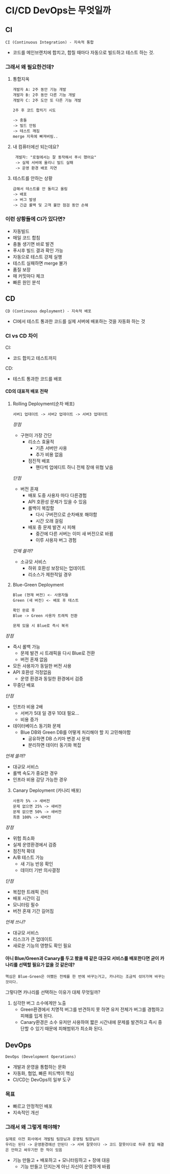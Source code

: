 # CI/CD DevOps는 무엇일까

## CI 
`CI (Continuous Integration) - 지속적 통합`

- 코드를 메인브랜치에 합치고, 합칠 때마다 자동으로 빌드하고 테스트 하는 것.

### 그래서 왜 필요한건데?
1. 통합지옥
    ```text 
    개발자 A: 2주 동안 기능 개발
    개발자 B: 2주 동안 다른 기능 개발
    개발자 C: 2주 도안 또 다른 기능 개발

    2주 후 코드 합치기 시도

    -> 충돌
    -> 빌드 안됨
    -> 테스트 깨짐
    merge 지옥에 빠져버림..
    ```
2. 내 컴퓨터에선 되는데요?
   ```text
    개발자: "로컬에서는 잘 동작해서 푸시 했어요"
    -> 실제 서버에 올리니 빌드 실패
    -> 운영 환경 배포 지연 
    ```
3. 테스트를 안하는 상황
    ```text
    급해서 테스트를 안 돌리고 올림
    -> 배포
    -> 버그 발생 
    -> 긴급 롤백 및 고객 불만 점검 동안 손해
    ```
   
### 이런 상황들에 CI가 있다면?
- 자동빌드
- 매일 코드 합침
- 충돌 생기면 바로 발견
- 푸시후 빌드 결과 확인 가능
- 자동으로 테스트 강제 실행
- 테스트 실패하면 merge 불가
- 품질 보장
- 매 커밋마다 체크
- 빠른 원인 분석

## CD
`CD (Continuous deployment) - 지속적 배포`
- CI에서 테스트 통과한 코드를 실제 서버에 배포하는 것을 자동화 하는 것

### CI vs CD 차이
CI: 
 - 코드 합치고 테스트까지

CD: 
 - 테스트 통과한 코드를 배포

#### CD의 대표적 배포 전략
1. Rolling Deployment(순차 배포)
    ```text
    서버1 업데이트 -> 서버2 업데이트 -> 서버3 업데이트
    ```

    *장점*
    - 구현이 가장 간단
      - 리소스 효율적 
        - 기존 서버만 사용
        - 추가 비용 없음
      - 점진적 배포
        - 핸다씩 업에디트 하니 전체 장애 위협 낮음
    
    *단점*
    - 버전 혼재
      - 배포 도중 사용자 마다 다른경험
      - API 호환성 문제가 있을 수 있음
      - 롤백이 복잡함
        - 다시 구버전으로 순차배포 해야함
        - 시간 오래 걸림
      - 배포 중 문제 발견 시 피해
        - 중간에 다른 서버는 이미 새 버전으로 바뀜
        - 이루 사용자 버그 경험

    *언제 쓸까?*
    - 소규모 서비스
      - 하위 호환성 보장되는 업데이트
      - 리소스가 제한적일 경우
   
2. Blue-Green Deployment
    ```text
    Blue (현재 버전) <- 사용자들
    Green (새 버전) <- 배포 후 테스트
    
    확인 완료 후
    Blue -> Green 사용자 트래픽 전환
   
    문제 있을 시 Blue로 즉시 복귀
    ```
   
*장점*
- 즉시 롤백 가능
  - 문제 발견 시 트래픽을 다시 Blue로 전환
  - 버전 혼재 없음
- 모든 사용자가 동일한 버전 사용
- API 호환성 걱정없음
  - 운영 환경과 동일한 환경에서 검증
- 무중단 배포
   

*단점*
   - 인프라 비용 2배
     - 서버가 5대 일 경우 10대 필요...
     - 비용 증가
   - 데이터베이스 동기화 문제
     - Blue DB와 Green DB를 어떻게 처리해야 할 지 고민해야함
       - 공유하면 DB 스키마 변경 시 문제
       - 분리하면 데이터 동기화 복잡

*언제 쓸까?*
- 대규모 서비스
- 롤백 속도가 중요한 경우
- 인프라 비용 감당 가능한 경우

3. Canary Deployment (카나리 배포)
    ```text
   사용자 5% -> 새버전 
   문제 없으면 25% -> 새버전
   문제 없으면 50% -> 새버전
   최종 100% -> 새버전
    ```

*장점*
- 위험 최소화
- 실제 운영환경에서 검증
- 점진적 확대
- A/B 테스트 가능
  - 새 기능 반응 확인
  - 데이터 기반 의사결정 

*단점*
- 복잡한 트래픽 관리
- 배포 시간이 김
- 모니터링 필수
- 버전 혼재 기간 길어짐

*언제 쓰나?*
- 대규모 서비스
- 리스크가 큰 업데이트
- 새로운 기능의 영향도 확인 필요

#### 아니 Blue/Green과 Canary를 두고 봤을 때 같은 대규모 서비스를 배포한다면 굳이 카나리를 선택할 필요가 없을 것 같은데?

`핵심은 Blue-Green은 어쨌든 전체를 한 번에 바꾸는거고, 카나리는 조금씩 섞어가며 바꾸는 것이다.`

그렇다면 카나리를 선택하는 이유가 대체 무엇일까?
1. 심각한 버그 소수에게만 노출
   - Green환경에서 치명적 버그를 반견하지 못 하면 유저 전체가 버그를 경험하고 피해를 입게 된다.
   - Canary환경은 소수 유저만 사용하여 짧은 시간내에 문제를 발견하고 즉시 중단할 수 있기 때문에 피해범위가 최소화 된다.


## DevOps
`DevOps (Development Operations)`
- 개발과 운영을 통합하는 문화
- 자동화, 협업, 빠른 피드백이 핵심
- CI/CD는 DevOps의 일부 도구

### 목표
- 빠르고 안정적인 배포
- 지속적인 개선

### 그래서 왜 그렇게 해야해?
```text
실제로 이전 회사에서 개발팀 팀장님과 운영팀 팀장님이
우리는 된다 -> 운영환경에선 안된다 -> 서버 잘못이다 -> 코드 잘못이다로 하루 종일 해결은 안하고 싸우기만 한 적이 있음 
```

- 기능 만들고 + 배포하고 + 모니터링하고 + 장애 대응
  - 기능 만들고 던지는게 아닌 자신이 운영하게 바뀜